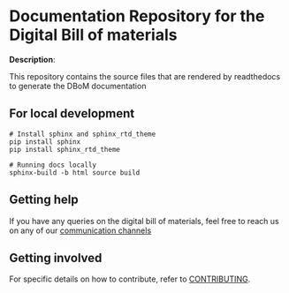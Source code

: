 # Documentation Repository for the Digital Bill of materials

**Description**:  

This repository contains the source files that are rendered by readthedocs to generate the DBoM documentation

## For local development

``` shell
# Install sphinx and sphinx_rtd_theme
pip install sphinx
pip install sphinx_rtd_theme

# Running docs locally
sphinx-build -b html source build
```

## Getting help

If you have any queries on the digital bill of materials, feel free to reach us on any of our [communication channels](https://github.com/DBOMproject/community/blob/master/COMMUNICATION.md) 

## Getting involved

For specific details on how to contribute, refer to [CONTRIBUTING](CONTRIBUTING.md).
